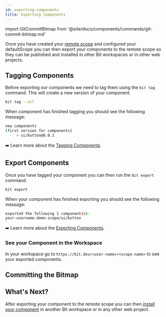 ```yaml
---
id: exporting-components
title: Exporting Components
---
```


import GitCommitBitmap from '@site/docs/components/commands/git-commit-bitmap.md'

Once you have created your [remote scope](remote-scope) and configured your defaultScope you can then export your components to the remote scope so they can be published and installed in other Bit workspaces or in other web projects.

## Tagging Components

Before exporting our components we need to tag them using the `bit tag` command. This will create a new version of your component.

```bash
bit tag --all
```

When component has finished tagging you should see the following message:

```bash
new components
(first version for components)
     > ui/button@0.0.1
```

:arrow_right: Learn more about the [Tagging Components](/building-with-bit/tagging-components).

## Export Components

Once you have tagged your component you can then run the `bit export` command.

```bash
bit export
```

When your component has finished exporting you should see the following message:

```bash
exported the following 1 component(s):
your-username.demo-scope/ui/button
```

:arrow_right: Learn more about the [Exporting Components](/building-with-bit/exporting-components).

### See your Component in the Workspace

In your workspace go to `https://bit.dev/<user-name>/<scope-name>` to see your exported components.

## Committing the Bitmap

<GitCommitBitmap />

## What's Next?

After exporting your component to the remote scope you can then [install your component](installing-components) in another Bit workspace or in any other web project.
